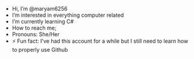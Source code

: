 -  Hi, I’m @maryam6256
-  I’m interested in everything computer related   
-  I’m currently learning C#
-  How to reach me;
-  Pronouns: She/Her
- ⚡ Fun fact: I've had this account for a while but I still need to learn how to properly use Github

<!---
maryam6256/maryam6256 is a ✨ special ✨ repository because its `README.md` (this file) appears on your GitHub profile.
You can click the Preview link to take a look at your changes.
--->
